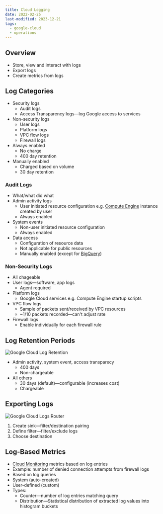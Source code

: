 ```yaml
---
title: Cloud Logging
date: 2022-02-25
last-modified: 2023-12-21
tags:
  - google-cloud
  - operations
---
```


## Overview

- Store, view and interact with logs
- Export logs
- Create metrics from logs

## Log Categories

- Security logs
	- Audit logs
	- Access Transparency logs—log Google access to services
- Non-security logs
	- User logs
	- Platform logs
	- VPC flow logs
	- Firewall logs
- Always enabled
	- No charge
	- 400 day retention
- Manually enabled
	- Charged based on volume
	- 30 day retention

### Audit Logs

- What/what did what
- Admin activity logs
	- User initiated resource configuration e.g. [Compute Engine](notes/Compute%20Engine.md) instance created by user
	- Always enabled
- System events
	- Non-user initiated resource configuration
	- Always enabled
- Data access
	- Configuration of resource data
	- Not applicable for public resources
	- Manually enabled (except for [BigQuery](notes/BigQuery.md))

### Non-Security Logs

- All chageable
- User logs—software, app logs
	- Agent required
- Platform logs
	- Google Cloud services e.g. Compute Engine startup scripts
- VPC flow logs
	- Sample of packets sent/received by VPC resources
	- ~1/10 packets recorded—can't adjust rate
- Firewall logs
	- Enable individually for each firewall rule

## Log Retention Periods

![Google Cloud Log Retention](files/google_cloud_log_retention.svg)

- Admin activity, system event, access transparecy
	- 400 days
	- Non-chargeable
- All others
	- 30 days (default)—configurable (increases cost)
	- Chargeable

## Exporting Logs

![Google Cloud Logs Router](files/google_cloud_logs_router.svg)

1. Create sink—filter/destination pairing
2. Define filter—filter/exclude logs
3. Choose destination

## Log-Based Metrics

- [Cloud Monitoring](notes/Cloud%20Monitoring.md) metrics based on log entries
- Example: number of denied connection attempts from firewall logs
- Based on log queries
- System (auto-created)
- User-defined (custom)
- Types:
	- Counter—number of log entries matching query
	- Distribution—Statistical distribution of extracted log values into histogram buckets

